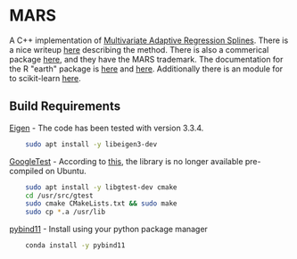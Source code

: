 # MARS
A C++ implementation of [Multivariate Adaptive Regression Splines](https://en.wikipedia.org/wiki/Multivariate_adaptive_regression_spline). There is a nice writeup [here](https://uc-r.github.io/mars) describing the method. There is also a commerical package [here](https://www.salford-systems.com/products/mars), and they have the MARS trademark. The documentation for the R "earth" package is [here](https://cran.r-project.org/web/packages/earth/earth.pdf) and [here](http://www.milbo.users.sonic.net/earth/). Additionally
there is an module for to scikit-learn [here](https://contrib.scikit-learn.org/py-earth/).

## Build Requirements
[Eigen](http://eigen.tuxfamily.org/) - The code has been tested with version 3.3.4.
```bash
    sudo apt install -y libeigen3-dev
```

[GoogleTest](https://github.com/google/googletest) - According to [this](https://bit.ly/2vNUBWN),
the library is no longer available pre-compiled on Ubuntu.
```bash
    sudo apt install -y libgtest-dev cmake
    cd /usr/src/gtest
    sudo cmake CMakeLists.txt && sudo make
    sudo cp *.a /usr/lib
```

[pybind11](https://github.com/pybind/pybind11) - Install using your python package manager
```bash
    conda install -y pybind11
```
